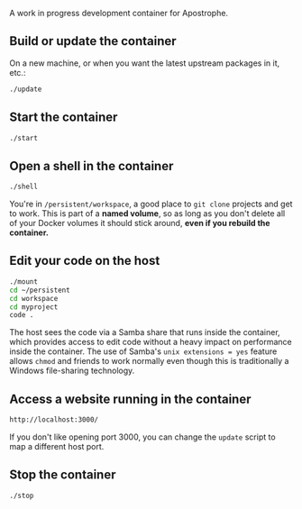 A work in progress development container for Apostrophe.

## Build or update the container

On a new machine, or when you want the latest upstream packages in it, etc.:

```bash
./update
```

## Start the container

```bash
./start
```

## Open a shell in the container

```bash
./shell
```

You're in `/persistent/workspace`, a good place to `git clone` projects and get to work. This is part of a **named volume**, so as long as you don't delete all of your Docker volumes it should stick around, **even if you rebuild the container.**

## Edit your code on the host

```bash
./mount
cd ~/persistent
cd workspace
cd myproject
code .
```

The host sees the code via a Samba share that runs inside the container, which provides access to edit code without a heavy impact on performance inside the container. The use of Samba's `unix extensions = yes` feature allows `chmod` and friends to work normally even though this is traditionally a Windows file-sharing technology.

## Access a website running in the container

```bash
http://localhost:3000/
```

If you don't like opening port 3000, you can change the `update` script to map a different host port.

## Stop the container

```bash
./stop
```
